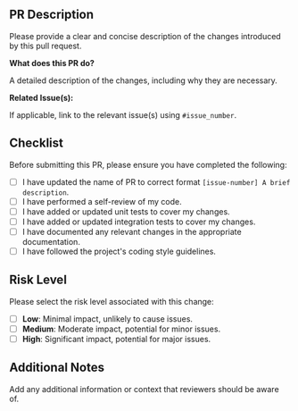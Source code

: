 ## PR Description

Please provide a clear and concise description of the changes introduced by this pull request.

**What does this PR do?**

A detailed description of the changes, including why they are necessary.

**Related Issue(s):**

If applicable, link to the relevant issue(s) using `#issue_number`.

## Checklist

Before submitting this PR, please ensure you have completed the following:

- [ ] I have updated the name of PR to correct format `[issue-number] A brief description`.
- [ ] I have performed a self-review of my code.
- [ ] I have added or updated unit tests to cover my changes.
- [ ] I have added or updated integration tests to cover my changes.
- [ ] I have documented any relevant changes in the appropriate documentation.
- [ ] I have followed the project's coding style guidelines.

## Risk Level

Please select the risk level associated with this change:

- [ ] **Low**: Minimal impact, unlikely to cause issues.
- [ ] **Medium**: Moderate impact, potential for minor issues.
- [ ] **High**: Significant impact, potential for major issues.

## Additional Notes

Add any additional information or context that reviewers should be aware of.

